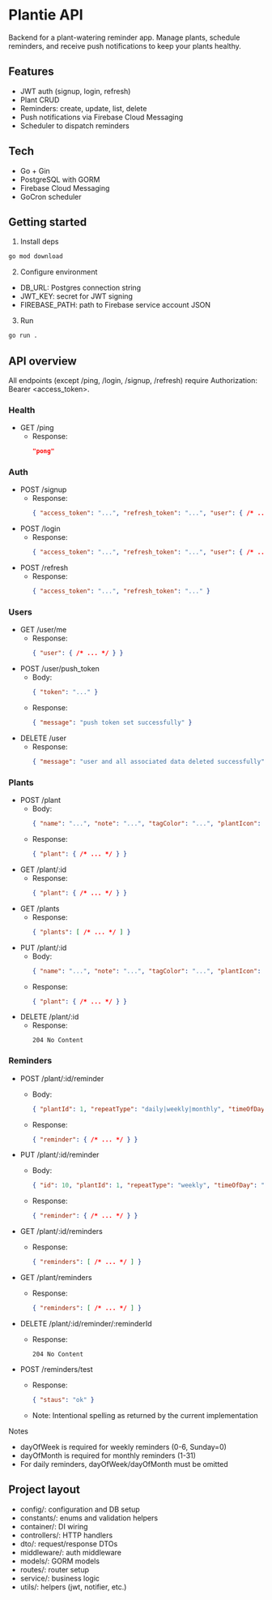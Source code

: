 # Plantie API

Backend for a plant-watering reminder app. Manage plants, schedule reminders, and receive push notifications to keep your plants healthy.

## Features

- JWT auth (signup, login, refresh)
- Plant CRUD
- Reminders: create, update, list, delete
- Push notifications via Firebase Cloud Messaging
- Scheduler to dispatch reminders

## Tech

- Go + Gin
- PostgreSQL with GORM
- Firebase Cloud Messaging
- GoCron scheduler

## Getting started

1) Install deps

```bash
go mod download
```

2) Configure environment

- DB_URL: Postgres connection string
- JWT_KEY: secret for JWT signing
- FIREBASE_PATH: path to Firebase service account JSON

3) Run

```bash
go run .
```

## API overview

All endpoints (except /ping, /login, /signup, /refresh) require Authorization: Bearer <access_token>.

### Health
- GET /ping
  - Response:
    ```json
    "pong"
    ```

### Auth
- POST /signup
  - Response:
    ```json
    { "access_token": "...", "refresh_token": "...", "user": { /* ... */ } }
    ```
- POST /login
  - Response:
    ```json
    { "access_token": "...", "refresh_token": "...", "user": { /* ... */ } }
    ```
- POST /refresh
  - Response:
    ```json
    { "access_token": "...", "refresh_token": "..." }
    ```

### Users
- GET /user/me
  - Response:
    ```json
    { "user": { /* ... */ } }
    ```
- POST /user/push_token
  - Body:
    ```json
    { "token": "..." }
    ```
  - Response:
    ```json
    { "message": "push token set successfully" }
    ```
- DELETE /user
  - Response:
    ```json
    { "message": "user and all associated data deleted successfully" }
    ```

### Plants
- POST /plant
  - Body:
    ```json
    { "name": "...", "note": "...", "tagColor": "...", "plantIcon": "..." }
    ```
  - Response:
    ```json
    { "plant": { /* ... */ } }
    ```
- GET /plant/:id
  - Response:
    ```json
    { "plant": { /* ... */ } }
    ```
- GET /plants
  - Response:
    ```json
    { "plants": [ /* ... */ ] }
    ```
- PUT /plant/:id
  - Body:
    ```json
    { "name": "...", "note": "...", "tagColor": "...", "plantIcon": "..." }
    ```
  - Response:
    ```json
    { "plant": { /* ... */ } }
    ```
- DELETE /plant/:id
  - Response:
    ```
    204 No Content
    ```

### Reminders

- POST /plant/:id/reminder
  - Body:
    ```json
    { "plantId": 1, "repeatType": "daily|weekly|monthly", "timeOfDay": "HH:MM", "dayOfWeek": 2, "dayOfMonth": 15 }
    ```
  - Response:
    ```json
    { "reminder": { /* ... */ } }
    ```

- PUT /plant/:id/reminder
  - Body:
    ```json
    { "id": 10, "plantId": 1, "repeatType": "weekly", "timeOfDay": "08:00", "dayOfWeek": 3 }
    ```
  - Response:
    ```json
    { "reminder": { /* ... */ } }
    ```

- GET /plant/:id/reminders
  - Response:
    ```json
    { "reminders": [ /* ... */ ] }
    ```
- GET /plant/reminders
  - Response:
    ```json
    { "reminders": [ /* ... */ ] }
    ```
- DELETE /plant/:id/reminder/:reminderId
  - Response:
    ```
    204 No Content
    ```
- POST /reminders/test
  - Response:
    ```json
    { "staus": "ok" }
    ```
  - Note: Intentional spelling as returned by the current implementation

Notes
- dayOfWeek is required for weekly reminders (0-6, Sunday=0)
- dayOfMonth is required for monthly reminders (1-31)
- For daily reminders, dayOfWeek/dayOfMonth must be omitted

## Project layout

- config/: configuration and DB setup
- constants/: enums and validation helpers
- container/: DI wiring
- controllers/: HTTP handlers
- dto/: request/response DTOs
- middleware/: auth middleware
- models/: GORM models
- routes/: router setup
- service/: business logic
- utils/: helpers (jwt, notifier, etc.)